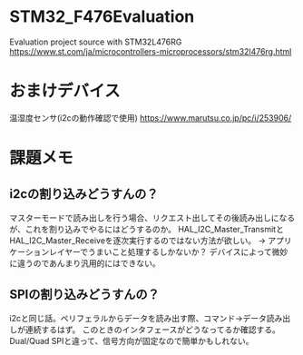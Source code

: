 # STM32_F476Evaluation
Evaluation project source with STM32L476RG
https://www.st.com/ja/microcontrollers-microprocessors/stm32l476rg.html

# おまけデバイス
温湿度センサ(i2cの動作確認で使用)
https://www.marutsu.co.jp/pc/i/253906/


# 課題メモ

## i2cの割り込みどうすんの？

マスターモードで読み出しを行う場合、リクエスト出してその後読み出しになるが、これを割り込みでやるにはどうするのか。
HAL_I2C_Master_TransmitとHAL_I2C_Master_Receiveを逐次実行するのではない方法が欲しい。
→ アプリケーションレイヤーでうまいこと処理するしかないか？
   デバイスによって微妙に違うのであんまり汎用的にはできない。

## SPIの割り込みどうすんの？

i2cと同じ話。ペリフェラルからデータを読み出す際、コマンド->データ読み出しが連続するはず。
このときのインタフェースがどうなってるか確認する。
Dual/Quad SPIと違って、信号方向が固定なので簡単かもしれない。
